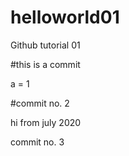 # helloworld01

Github tutorial 01


#this is a commit

a = 1


#commit no. 2

hi from july 2020


commit no. 3
